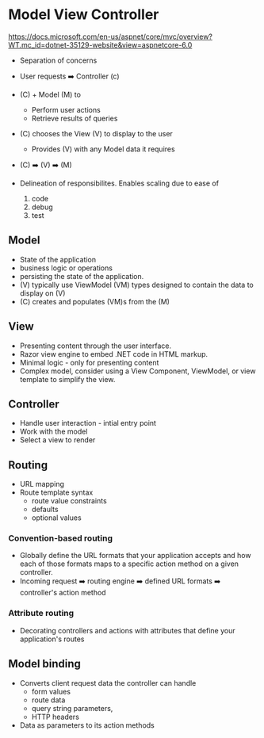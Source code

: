 # Model View Controller
https://docs.microsoft.com/en-us/aspnet/core/mvc/overview?WT.mc_id=dotnet-35129-website&view=aspnetcore-6.0

- Separation of concerns
- User requests ➡️ Controller (c)
- (C) + Model (M) to
  - Perform user actions
  - Retrieve results of queries
- (C) chooses the View (V) to display to the user
  - Provides (V) with any Model data it requires

- (C) ➡️ (V) ➡️ (M)

- Delineation of responsibilites. Enables scaling due to ease of
  1. code
  2. debug
  3. test

## Model

- State of the application
- business logic or operations
- persisting the state of the application.
- (V) typically use ViewModel (VM) types designed to contain the data to display on (V)
- (C) creates and populates (VM)s from the (M)

## View

- Presenting content through the user interface.
- Razor view engine to embed .NET code in HTML markup.
- Minimal logic - only for presenting content
- Complex model, consider using a View Component, ViewModel, or view template to simplify the view.

## Controller

- Handle user interaction - intial entry point
- Work with the model
- Select a view to render

## Routing
- URL mapping
- Route template syntax
  - route value constraints
  - defaults
  - optional values
### Convention-based routing
  - Globally define the URL formats that your application accepts and how each of those formats maps to a specific action method on a given controller.
  - Incoming request ➡️ routing engine ➡️ defined URL formats ➡️ controller's action method
### Attribute routing
- Decorating controllers and actions with attributes that define your application's routes

## Model binding
- Converts client request data the controller can handle
  - form values
  - route data
  - query string parameters,
  - HTTP headers
 - Data as parameters to its action methods

